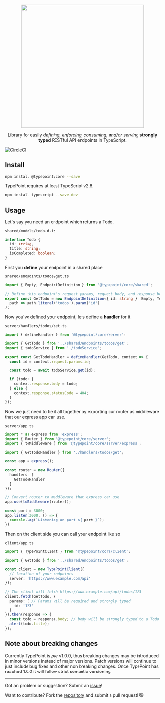 <p align="center">
  <img src="https://raw.githubusercontent.com/typepoint/core/master/img/logo-no-bg-wide.png" width="400" />
  <p align="center">
    Library for easily
    <i>defining, enforcing, consuming, and/or serving</i>
    <b>strongly typed</b> RESTful API endpoints
    in TypeScript.
  </p>
</p>

[![CircleCI](https://circleci.com/gh/typepoint/core.svg?style=shield)](https://circleci.com/gh/typepoint/core)

## Install
```sh
npm install @typepoint/core --save
```

TypePoint requires at least TypeScript v2.8.
```sh
npm install typescript --save-dev
```

## Usage
Let's say you need an endpoint which returns a Todo.

`shared/models/todo.d.ts`

```typescript
interface Todo {
  id: string;
  title: string;
  isCompleted: boolean;
}
```

First you **define** your endpoint in a shared place

`shared/endpoints/todos/get.ts`

```typescript
import { Empty, EndpointDefinition } from '@typepoint/core/shared';

// Define this endpoint's request params, request body, and response body as well as the path
export const GetTodo = new EndpointDefinition<{ id: string }, Empty, Todo>(
  path => path.literal('todos').param('id')
);
```

Now you've defined your endpoint, lets define a **handler** for it

`server/handlers/todos/get.ts`

```typescript
import { defineHandler } from '@typepoint/core/server';

import { GetTodo } from '../shared/endpoints/todos/get';
import { todoService } from './todoService';

export const GetTodoHandler = defineHandler(GetTodo, context => {
  const id = context.request.params.id;

  const todo = await todoService.get(id);

  if (todo) {
    context.response.body = todo;
  } else {
    context.response.statusCode = 404;
  }
});
```

Now we just need to tie it all together by exporting our router as middleware that our express app can use.

`server/app.ts`

```typescript
import * as express from 'express';
import { Router } from '@typepoint/core/server';
import { toMiddleware } from '@typepoint/core/server/express';

import { GetTodoHandler } from './handlers/todos/get';

const app = express();

const router = new Router({
  handlers: [
    GetTodoHandler
  ]
});

// Convert router to middleware that express can use
app.use(toMiddleware(router));

const port = 3000;
app.listen(3000, () => {
  console.log(`Listening on port ${ port }`);
})
```

Then on the client side you can call your endpoint like so

`client/app.ts`

```typescript
import { TypePointClient } from '@typepoint/core/client';

import { GetTodo } from '../shared/endpoints/todos/get';

const client = new TypePointClient({
  // location of your endpoints
  server: 'https://www.example.com/api'
});

// The client will fetch https://www.example.com/api/todos/123
client.fetch(GetTodo, {
  params: { // Params will be required and strongly typed
    id: '123'
  }
}).then(response => {
  const todo = response.body; // body will be strongly typed to a Todo
  alert(todo.title);
});
```

## Note about breaking changes
Currently TypePoint is _pre_ v1.0.0, thus breaking changes may be introduced in minor versions instead of major versions. Patch versions will continue to just include bug fixes and other non breaking changes. Once TypePoint has reached 1.0.0 it will follow strict semantic versioning.

-------------------------------------------------------

Got an problem or suggestion? Submit an [issue](https://github.com/typepoint/typepoint/issues)!

Want to contribute? Fork the [repository](https://github.com/typepoint/typepoint) and submit a pull request! 😸
